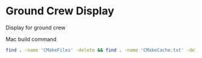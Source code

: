 # Ground Crew Display

Display for ground crew 

Mac build command
```sh
find . -name 'CMakeFiles' -delete && find . -name 'CMakeCache.txt' -delete && cmake . -DCMAKE_BUILD_TYPE=Debug && make all
```